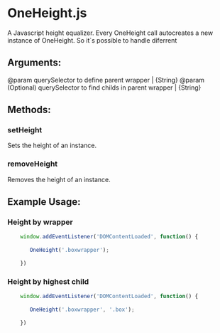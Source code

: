 OneHeight.js
============

A Javascript height equalizer. Every OneHeight call autocreates a new instance of OneHeight. So it`s possible to handle diferrent

## Arguments:

@param querySelector to define parent wrapper | {String}
@param (Optional) querySelector to find childs in parent wrapper | {String}

## Methods:

### setHeight
Sets the height of an instance.

### removeHeight
Removes the height of an instance.

## Example Usage:

### Height by wrapper

```javascript
	window.addEventListener('DOMContentLoaded', function() {
            
       OneHeight('.boxwrapper');
            
    })
```

### Height by highest child

```javascript
	window.addEventListener('DOMContentLoaded', function() {
            
       OneHeight('.boxwrapper', '.box');
            
    })
```